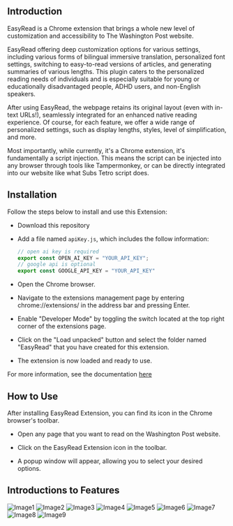 ## Introduction
EasyRead is a Chrome extension that brings a whole new level of customization and accessibility to The Washington Post website. 
 
EasyRead offering deep customization options for various settings, including various forms of bilingual immersive translation, personalized font settings, switching to easy-to-read versions of articles, and generating summaries of various lengths. This plugin caters to the personalized reading needs of individuals and is especially suitable for young or educationally disadvantaged people, ADHD users, and non-English speakers.

After using EasyRead, the webpage retains its original layout (even with in-text URLs!), seamlessly integrated for an enhanced native reading experience.
Of course, for each feature, we offer a wide range of personalized settings, such as display lengths, styles, level of simplification, and more.

Most importantly, while currently, it's a Chrome extension, it's fundamentally a script injection. This means the script can be injected into any browser through tools like Tampermonkey, or can be directly integrated into our website like what Subs Tetro script does.

## Installation
Follow the steps below to install and use this Extension:

- Download this repository

- Add a file named `apiKey.js`, which includes the follow information:
    ```javascript
    // open ai key is required
    export const OPEN_AI_KEY = "YOUR_API_KEY";
    // google api is optional
    export const GOOGLE_API_KEY = "YOUR_API_KEY"
    ```

- Open the Chrome browser.

- Navigate to the extensions management page by entering chrome://extensions/ in the address bar and pressing Enter.

- Enable "Developer Mode" by toggling the switch located at the top right corner of the extensions page.

- Click on the "Load unpacked" button and select the folder named "EasyRead" that you have created for this extension.

- The extension is now loaded and ready to use.

For more information, see the documentation [here](https://developer.chrome.com/docs/extensions/mv3/getstarted/development-basics/#load-unpacked)

## How to Use
After installing EasyRead Extension, you can find its icon in the Chrome browser's toolbar.

- Open any page that you want to read on the Washington Post website.

- Click on the EasyRead Extension icon in the toolbar.

- A popup window will appear, allowing you to select your desired options.

## Introductions to Features
![Image1](./images/pics/EadyRead%20Extension-1.png)
![Image2](./images/pics/EadyRead%20Extension-2.png)
![Image3](./images/pics/EadyRead%20Extension-3.png)
![Image4](./images/pics/EadyRead%20Extension-4.png)
![Image5](./images/pics/EadyRead%20Extension-5.png)
![Image6](./images/pics/EadyRead%20Extension-6.png)
![Image7](./images/pics/EadyRead%20Extension-7.png)
![Image8](./images/pics/EadyRead%20Extension-8.png)
![Image9](./images/pics/EadyRead%20Extension-9.png)
